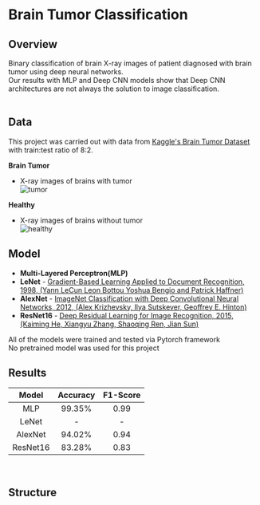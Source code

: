 # Brain Tumor Classification

## Overview

Binary classification of brain X-ray images of patient diagnosed with brain tumor using deep neural networks. <br>
Our results with MLP and Deep CNN models show that Deep CNN architectures are not always the solution to image classification. <br><br>

## Data
This project was carried out with data from [Kaggle's Brain Tumor Dataset](https://www.kaggle.com/preetviradiya/brian-tumor-dataset) with train:test ratio of 8:2.

**Brain Tumor**
* X-ray images of brains with tumor<br>
  ![tumor](https://github.com/Taehee-K/Brain-Tumor-Classification/blob/main/img/tumor.png)

**Healthy**
* X-ray images of brains without tumor<br>
  ![healthy](https://github.com/Taehee-K/Brain-Tumor-Classification/blob/main/img/healthy.png)

## Model

* **Multi-Layered Perceptron(MLP)**
* **LeNet** - [Gradient-Based Learning Applied to Document Recognition, 1998, (Yann LeCun Leon Bottou Yoshua Bengio and Patrick Haffner)](http://vision.stanford.edu/cs598_spring07/papers/Lecun98.pdf) 
* **AlexNet** - [ImageNet Classification with Deep Convolutional Neural Networks, 2012, (Alex Krizhevsky, Ilya Sutskever, Geoffrey E. Hinton)](https://papers.nips.cc/paper/2012/file/c399862d3b9d6b76c8436e924a68c45b-Paper.pdf)
* **ResNet16** - [Deep Residual Learning for Image Recognition, 2015, (Kaiming He, Xiangyu Zhang, Shaoqing Ren, Jian Sun)](https://arxiv.org/pdf/1512.03385.pdf)

All of the models were trained and tested via Pytorch framework<br>
No pretrained model was used for this project


## Results

| Model | Accuracy | F1-Score |
|:-----:|:--------:|:--------:|
| MLP | 99.35% | 0.99 |
| LeNet | - | - |
| AlexNet | 94.02% | 0.94 |
| ResNet16 | 83.28% | 0.83 |
<br>

## Structure